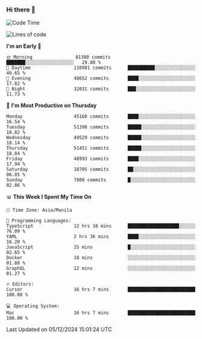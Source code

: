 ### Hi there 👋

<!--START_SECTION:waka-->
![Code Time](http://img.shields.io/badge/Code%20Time-5%2C731%20hrs%201%20min-blue)

![Lines of code](https://img.shields.io/badge/From%20Hello%20World%20I%27ve%20Written-111.0%20million%20lines%20of%20code-blue)

**I'm an Early 🐤** 

```text
🌞 Morning                81380 commits       ███████░░░░░░░░░░░░░░░░░░   29.80 % 
🌆 Daytime                110981 commits      ██████████░░░░░░░░░░░░░░░   40.65 % 
🌃 Evening                48652 commits       ████░░░░░░░░░░░░░░░░░░░░░   17.82 % 
🌙 Night                  32031 commits       ███░░░░░░░░░░░░░░░░░░░░░░   11.73 % 
```
📅 **I'm Most Productive on Thursday** 

```text
Monday                   45160 commits       ████░░░░░░░░░░░░░░░░░░░░░   16.54 % 
Tuesday                  51398 commits       █████░░░░░░░░░░░░░░░░░░░░   18.82 % 
Wednesday                49529 commits       █████░░░░░░░░░░░░░░░░░░░░   18.14 % 
Thursday                 51451 commits       █████░░░░░░░░░░░░░░░░░░░░   18.84 % 
Friday                   48993 commits       ████░░░░░░░░░░░░░░░░░░░░░   17.94 % 
Saturday                 18705 commits       ██░░░░░░░░░░░░░░░░░░░░░░░   06.85 % 
Sunday                   7808 commits        █░░░░░░░░░░░░░░░░░░░░░░░░   02.86 % 
```


📊 **This Week I Spent My Time On** 

```text
🕑︎ Time Zone: Asia/Manila

💬 Programming Languages: 
TypeScript               12 hrs 16 mins      ███████████████████░░░░░░   76.09 % 
YAML                     2 hrs 36 mins       ████░░░░░░░░░░░░░░░░░░░░░   16.20 % 
JavaScript               25 mins             █░░░░░░░░░░░░░░░░░░░░░░░░   02.65 % 
Docker                   18 mins             ░░░░░░░░░░░░░░░░░░░░░░░░░   01.88 % 
GraphQL                  12 mins             ░░░░░░░░░░░░░░░░░░░░░░░░░   01.27 % 

🔥 Editors: 
Cursor                   16 hrs 7 mins       █████████████████████████   100.00 % 

💻 Operating System: 
Mac                      16 hrs 7 mins       █████████████████████████   100.00 % 
```


 Last Updated on 05/12/2024 15:01:24 UTC
<!--END_SECTION:waka-->


<!--
**rad182/rad182** is a ✨ _special_ ✨ repository because its `README.md` (this file) appears on your GitHub profile.

Here are some ideas to get you started:

- 🔭 I’m currently working on ...
- 🌱 I’m currently learning ...
- 👯 I’m looking to collaborate on ...
- 🤔 I’m looking for help with ...
- 💬 Ask me about ...
- 📫 How to reach me: ...
- 😄 Pronouns: ...
- ⚡ Fun fact: ...
-->
